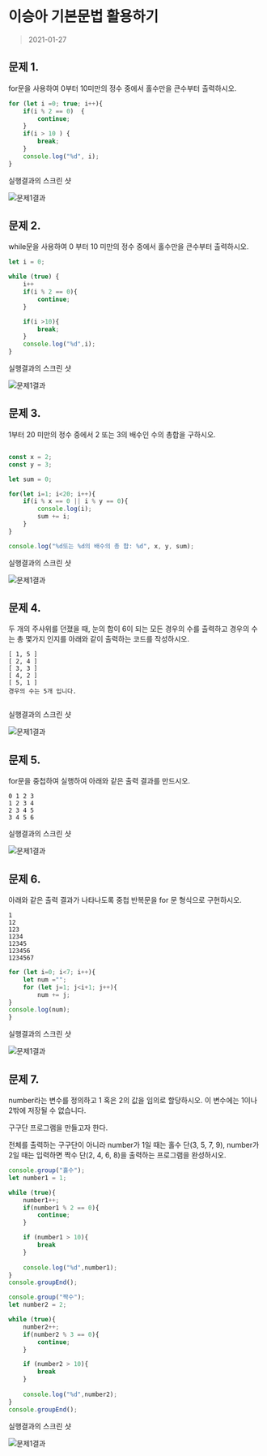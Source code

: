 # 이승아 기본문법 활용하기

> 2021-01-27


## 문제 1.

for문을 사용하여 0부터 10미만의 정수 중에서 홀수만을 큰수부터 출력하시오.

```javascript
for (let i =0; true; i++){
    if(i % 2 == 0)  {
        continue;
    }
    if(i > 10 ) {
        break;
    }
    console.log("%d", i);
} 
```

실행결과의 스크린 샷

![문제1결과](1.png)




## 문제 2.

while문을 사용하여 0 부터 10 미만의 정수 중에서 홀수만을 큰수부터 출력하시오.
```javascript
let i = 0;

while (true) {
    i++
    if(i % 2 == 0){
        continue;
    }

    if(i >10){
        break;
    }
    console.log("%d",i);
}
```

실행결과의 스크린 샷

![문제1결과](2.png)




## 문제 3.

1부터 20 미만의 정수 중에서 2 또는 3의 배수인 수의 총합을 구하시오.
```javascript

const x = 2;
const y = 3;

let sum = 0;

for(let i=1; i<20; i++){
    if(i % x == 0 || i % y == 0){
        console.log(i);
        sum += i;
    }
}

console.log("%d또는 %d의 배수의 총 합: %d", x, y, sum);
```
실행결과의 스크린 샷

![문제1결과](3.png)




## 문제 4.

두 개의 주사위를 던졌을 때, 눈의 합이 6이 되는 모든 경우의 수를 출력하고 경우의 수는 총 몇가지 인지를 아래와 같이 출력하는 코드를 작성하시오.

```
[ 1, 5 ]
[ 2, 4 ]
[ 3, 3 ]
[ 4, 2 ]
[ 5, 1 ]
경우의 수는 5개 입니다.
```
```javascript

```


실행결과의 스크린 샷

![문제1결과](1.png)





## 문제 5.

for문을 중첩하여 실행하여 아래와 같은 출력 결과를 만드시오.

```
0 1 2 3 
1 2 3 4 
2 3 4 5 
3 4 5 6 
```


실행결과의 스크린 샷

![문제1결과](1.png)




## 문제 6.

아래와 같은 출력 결과가 나타나도록 중첩 반복문을 for 문 형식으로 구현하시오.

```
1
12
123
1234
12345
123456
1234567
```
```javascript
for (let i=0; i<7; i++){
    let num ="";
    for (let j=1; j<i+1; j++){
        num += j;
}
console.log(num);
}
```
실행결과의 스크린 샷

![문제1결과](6.png)




## 문제 7.

number라는 변수를 정의하고 1 혹은 2의 값을 임의로 할당하시오. 이 변수에는 1이나 2밖에 저장될 수 없습니다.

구구단 프로그램을 만들고자 한다.

전체를 출력하는 구구단이 아니라 number가 1일 때는 홀수 단(3, 5, 7, 9), number가 2일 때는 입력하면 짝수 단(2, 4, 6, 8)을 출력하는 프로그램을 완성하시오.

```javascript
console.group("홀수");
let number1 = 1;

while (true){
    number1++;
    if(number1 % 2 == 0){
        continue;
    }

    if (number1 > 10){
        break
    }
    
    console.log("%d",number1);
}
console.groupEnd();

console.group("짝수");
let number2 = 2;

while (true){
    number2++;
    if(number2 % 3 == 0){
        continue;
    }

    if (number2 > 10){
        break
    }
    
    console.log("%d",number2);
}
console.groupEnd();


```

실행결과의 스크린 샷

![문제1결과](7.png)
